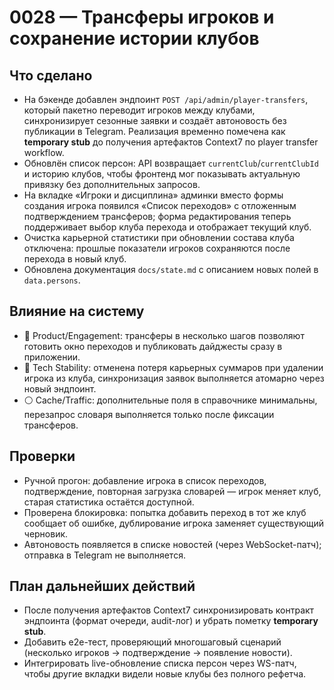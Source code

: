 # 0028 — Трансферы игроков и сохранение истории клубов

## Что сделано
- На бэкенде добавлен эндпоинт `POST /api/admin/player-transfers`, который пакетно переводит игроков между клубами, синхронизирует сезонные заявки и создаёт автоновость без публикации в Telegram. Реализация временно помечена как **temporary stub** до получения артефактов Context7 по player transfer workflow.
- Обновлён список персон: API возвращает `currentClub`/`currentClubId` и историю клубов, чтобы фронтенд мог показывать актуальную привязку без дополнительных запросов.
- На вкладке «Игроки и дисциплина» админки вместо формы создания игрока появился «Список переходов» с отложенным подтверждением трансферов; форма редактирования теперь поддерживает выбор клуба перехода и отображает текущий клуб.
- Очистка карьерной статистики при обновлении состава клуба отключена: прошлые показатели игроков сохраняются после перехода в новый клуб.
- Обновлена документация `docs/state.md` с описанием новых полей в `data.persons`.

## Влияние на систему
- 🔴 Product/Engagement: трансферы в несколько шагов позволяют готовить окно переходов и публиковать дайджесты сразу в приложении.
- 🔵 Tech Stability: отменена потеря карьерных суммаров при удалении игрока из клуба, синхронизация заявок выполняется атомарно через новый эндпоинт.
- ⚪ Cache/Traffic: дополнительные поля в справочнике минимальны, перезапрос словаря выполняется только после фиксации трансферов.

## Проверки
- Ручной прогон: добавление игрока в список переходов, подтверждение, повторная загрузка словарей — игрок меняет клуб, старая статистика остаётся доступной.
- Проверена блокировка: попытка добавить переход в тот же клуб сообщает об ошибке, дублирование игрока заменяет существующий черновик.
- Автоновость появляется в списке новостей (через WebSocket-патч); отправка в Telegram не выполняется.

## План дальнейших действий
- После получения артефактов Context7 синхронизировать контракт эндпоинта (формат очереди, audit-лог) и убрать пометку **temporary stub**.
- Добавить e2e-тест, проверяющий многошаговый сценарий (несколько игроков → подтверждение → появление новости).
- Интегрировать live-обновление списка персон через WS-патч, чтобы другие вкладки видели новые клубы без полного рефетча.

